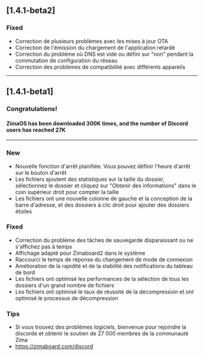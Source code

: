 ## [1.4.1-beta2]
### Fixed
- Correction de plusieurs problèmes avec les mises à jour OTA
- Correction de l'émission du chargement de l'application retardé
- Correction du problème où DNS est vide ou défini sur "non" pendant la commutation de configuration du réseau
- Correction des problèmes de compatibilité avec différents appareils
---

## [1.4.1-beta1]
### Congratulations! 
#### ZimaOS has been downloaded 300K times, and the number of Discord users has reached 27K
---
### New
- Nouvelle fonction d'arrêt planifiée. Vous pouvez définir l'heure d'arrêt sur le bouton d'arrêt
- Les fichiers ajoutent des statistiques sur la taille du dossier, sélectionnez le dossier et cliquez sur "Obtenir des informations" dans le coin supérieur droit pour compter la taille
- Les fichiers ont une nouvelle colonne de gauche et la conception de la barre d'adresse, et des dossiers à clic droit pour ajouter des dossiers étoiles
### Fixed
- Correction du problème des tâches de sauvegarde disparaissant ou ne s'affichez pas à temps
- Affichage adapté pour Zimaboard2 dans le système
- Raccourci le temps de réponse du changement de mode de connexion
- Amélioration de la rapidité et de la stabilité des notifications du tableau de bord
- Les fichiers ont optimisé les performances de la sélection de tous les dossiers d'un grand nombre de fichiers
- Les fichiers ont optimisé le taux de réussite de la décompression et ont optimisé le processus de décompression
### Tips
- Si vous trouvez des problèmes logiciels, bienvenue pour rejoindre la discorde et obtenir le soutien de 27 000 membres de la communauté Zima
- <a href = "https://zimaboard.com/discord" target = "_ blanc" style = "Color: Blue"> https://zimaboard.com/discord </a>
